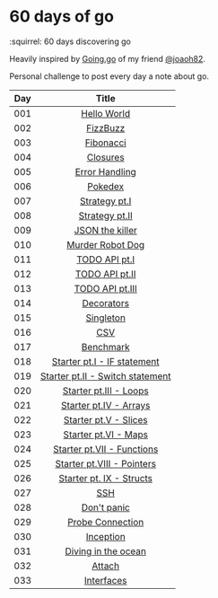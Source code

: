 # 60 days of go
:squirrel: 60 days discovering go

Heavily inspired by [Going.go](https://goinggo.io/) of my friend [@joaoh82](https://github.com/joaoh82).

Personal challenge to post every day a note about go.

| Day | Title      |
| --- |:----------:|
| 001 | [Hello World](day01/)|
| 002 | [FizzBuzz](day02/)|
| 003 | [Fibonacci](day03/)|
| 004 | [Closures](day04/)|
| 005 | [Error Handling](day05/)|
| 006 | [Pokedex](day06/)|
| 007 | [Strategy pt.I](day07/)|
| 008 | [Strategy pt.II](day08/)|
| 009 | [JSON the killer](day09/)|
| 010 | [Murder Robot Dog](day10/)|
| 011 | [TODO API pt.I](day11/)|
| 012 | [TODO API pt.II](day12/)|
| 013 | [TODO API pt.III](day13/)|
| 014 | [Decorators](day14/)|
| 015 | [Singleton](day15/)|
| 016 | [CSV](day16/)|
| 017 | [Benchmark](day17/)|
| 018 | [Starter pt.I - IF statement](day18/)|
| 019 | [Starter pt.II - Switch statement](day19/)|
| 020 | [Starter pt.III - Loops](day20/)|
| 021 | [Starter pt.IV - Arrays](day21/)|
| 022 | [Starter pt.V - Slices](day22/)|
| 023 | [Starter pt.VI - Maps](day23/)|
| 024 | [Starter pt.VII - Functions](day24/)|
| 025 | [Starter pt.VIII - Pointers](day25/)|
| 026 | [Starter pt. IX - Structs](day26/)|
| 027 | [SSH](day27/)|
| 028 | [Don't panic](day28/)|
| 029 | [Probe Connection](day29/)|
| 030 | [Inception](day30/)|
| 031 | [Diving in the ocean](day31/)
| 032 | [Attach](day32/)
| 033 | [Interfaces](day33/)
